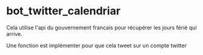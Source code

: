 # bot_twitter_calendriar

Cela utilise l'api du gouvernement francais pour récupérer les jours férié qui arrive.

Une fonction est implémenter pour que cela tweet sur un compte twitter
